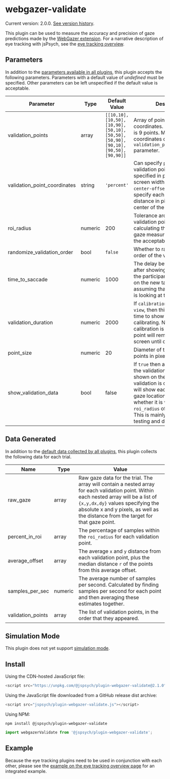 # webgazer-validate

Current version: 2.0.0. [See version history](https://github.com/jspsych/jsPsych/blob/main/packages/plugin-webgazer-validate/CHANGELOG.md).

This plugin can be used to measure the accuracy and precision of gaze predictions made by the [WebGazer extension](../extensions/webgazer.md). For a narrative description of eye tracking with jsPsych, see the [eye tracking overview](../overview/eye-tracking.md). 

## Parameters

In addition to the [parameters available in all plugins](../overview/plugins.md#parameters-available-in-all-plugins), this plugin accepts the following parameters. Parameters with a default value of *undefined* must be specified. Other parameters can be left unspecified if the default value is acceptable.

Parameter | Type | Default Value | Description
----------|------|---------------|------------
validation_points | array | `[[10,10], [10,50], [10,90], [50,10], [50,50], [50,90], [90,10], [90,50], [90,90]]` | Array of points in `[x,y]` coordinates. The default grid is 9 points. Meaning of coordinates controlled by `validation_point_coordinates` parameter.
validation_point_coordinates | string | `'percent'` | Can specify `percent` to have validation point coordinates specified in percentage of screen width and height, or `center-offset-pixels` to specify each point as the distance in pixels from the center of the screen.
roi_radius | numeric | 200 | Tolerance around the validation point in pixels when calculating the percent of gaze measurements within the acceptable range.
randomize_validation_order | bool | `false` | Whether to randomize the order of the validation points.
time_to_saccade | numeric | 1000 | The delay before validating after showing a point. Gives the participant time to fixate on the new target before assuming that the participant is looking at the target.
validation_duration | numeric | 2000 | If `calibration_mode` is set to `view`, then this is the length of time to show a point while calibrating. Note that if `click` calibration is used then the point will remain on the screen until clicked.
point_size | numeric | 20 | Diameter of the validation points in pixels.
show_validation_data | bool | false | If `true` then a visualization of the validation data will be shown on the screen after the validation is complete. This will show each measured gaze location color coded by whether it is within the `roi_radius` of the target point. This is mainly intended for testing and debugging.

## Data Generated

In addition to the [default data collected by all plugins](../overview/plugins.md#data-collected-by-all-plugins), this plugin collects the following data for each trial.

Name | Type | Value
-----|------|------
raw_gaze | array | Raw gaze data for the trial. The array will contain a nested array for each validation point. Within each nested array will be a list of `{x,y,dx,dy}` values specifying the absolute x and y pixels, as well as the distance from the target for that gaze point.
percent_in_roi | array | The percentage of samples within the `roi_radius` for each validation point.
average_offset | array | The average `x` and `y` distance from each validation point, plus the median distance `r` of the points from this average offset.
samples_per_sec | numeric | The average number of samples per second. Calculated by finding samples per second for each point and then averaging these estimates together.
validation_points | array | The list of validation points, in the order that they appeared.

## Simulation Mode

This plugin does not yet support [simulation mode](../overview/simulation.md).

## Install

Using the CDN-hosted JavaScript file:

```js
<script src="https://unpkg.com/@jspsych/plugin-webgazer-validate@2.1.0"></script>
```

Using the JavaScript file downloaded from a GitHub release dist archive:

```js
<script src="jspsych/plugin-webgazer-validate.js"></script>
```

Using NPM:

```
npm install @jspsych/plugin-webgazer-validate
```
```js
import webgazerValidate from '@jspsych/plugin-webgazer-validate';
```

## Example

Because the eye tracking plugins need to be used in conjunction with each other, please see the [example on the eye tracking overview page](../overview/eye-tracking.md#example) for an integrated example. 
